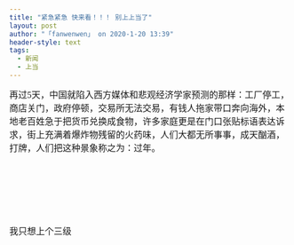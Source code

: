 ```yaml
---
title: "紧急紧急 快来看！！！ 别上上当了"
layout: post
author: "「fanwenwen」 on 2020-1-20 13:39"
header-style: text
tags:
  - 新闻
  - 上当
---
```


<head></head>
<body>
 <font face="微软雅黑"><font style="font-size:16px">再过5天，中国就陷入西方媒体和悲观经济学家预测的那样：工厂停工，商店关门，政府停顿，交易所无法交易，有钱人拖家带口奔向海外，本地老百姓急于把货币兑换成食物，许多家庭更是在门口张贴标语表达诉求，街上充满着爆炸物残留的火药味，人们大都无所事事，成天酗酒，打牌，人们把这种景象称之为：过年。<br> <br> <br> <br> <br> <br> <br> <br> 我只想上个三级</font></font>
 <br>
</body>


